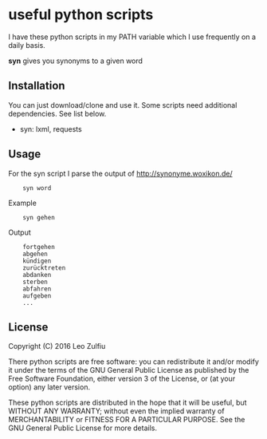 # useful python scripts

I have these python scripts in my PATH variable which I use frequently on a daily basis.

**syn** gives you synonyms to a given word

## Installation

You can just download/clone and use it.
Some scripts need additional dependencies. See list below.

* syn: lxml, requests

## Usage

For the syn script I parse the output of http://synonyme.woxikon.de/

		syn word
		
Example

		syn gehen
Output
```
	fortgehen
	abgehen
	kündigen
	zurücktreten
	abdanken
	sterben
	abfahren
	aufgeben
	...
```
## License

Copyright (C) 2016 Leo Zulfiu

There python scripts are free software: you can redistribute it and/or modify it under the terms of the GNU General Public License as published by the Free Software Foundation, either version 3 of the License, or (at your option) any later version.

These python scripts are distributed in the hope that it will be useful, but WITHOUT ANY WARRANTY; without even the implied warranty of MERCHANTABILITY or FITNESS FOR A PARTICULAR PURPOSE. See the GNU General Public License for more details.

